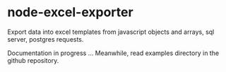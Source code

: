 # node-excel-exporter
Export data into excel templates from javascript objects and arrays, sql server, postgres requests.

Documentation in progress ... Meanwhile, read examples directory in the github repository.

